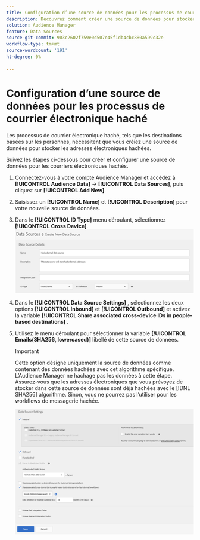 ```yaml
---
title: Configuration d’une source de données pour les processus de courrier électronique haché
description: Découvrez comment créer une source de données pour stocker les emails hachés pour les workflows de messagerie hachée.
solution: Audience Manager
feature: Data Sources
source-git-commit: 903c2602f759e0d507e45f1db4cbc880a599c32e
workflow-type: tm+mt
source-wordcount: '191'
ht-degree: 0%

---
```



# Configuration d’une source de données pour les processus de courrier électronique haché

Les processus de courrier électronique haché, tels que les destinations basées sur les personnes, nécessitent que vous créiez une source de données pour stocker les adresses électroniques hachées.

Suivez les étapes ci-dessous pour créer et configurer une source de données pour les courriers électroniques hachés.

1. Connectez-vous à votre compte Audience Manager et accédez à **[!UICONTROL Audience Data]** -> **[!UICONTROL Data Sources]**, puis cliquez sur **[!UICONTROL Add New]**.
1. Saisissez un **[!UICONTROL Name]** et **[!UICONTROL Description]** pour votre nouvelle source de données.
1. Dans le **[!UICONTROL ID Type]** menu déroulant, sélectionnez **[!UICONTROL Cross Device]**.
   ![Image de l’interface utilisateur d’Audience Manager affichant la section des détails de la source de données.](../features/assets/create-hashed-email-data-source.png)
1. Dans le **[!UICONTROL Data Source Settings]** , sélectionnez les deux options **[!UICONTROL Inbound]** et **[!UICONTROL Outbound]** et activez la variable **[!UICONTROL Share associated cross-device IDs in people-based destinations]** .
1. Utilisez le menu déroulant pour sélectionner la variable **[!UICONTROL Emails(SHA256, lowercased)]** libellé de cette source de données.

   >[!IMPORTANT]
   >
   >Cette option désigne uniquement la source de données comme contenant des données hachées avec cet algorithme spécifique. L’Audience Manager ne hachage pas les données à cette étape. Assurez-vous que les adresses électroniques que vous prévoyez de stocker dans cette source de données sont déjà hachées avec le [!DNL SHA256] algorithme. Sinon, vous ne pourrez pas l’utiliser pour les workflows de messagerie hachée.

   ![Image de l’interface utilisateur d’Audience Manager présentant la section des paramètres de source de données.](../features/assets/data-source-settings.png)

